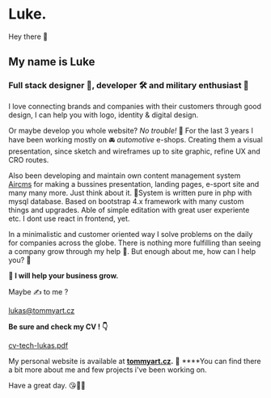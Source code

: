 # Luke.
Hey there 👋
## My name is Luke

### Full stack designer 🎨, developer 🛠 and military enthusiast 🔫

I love connecting brands and companies with their customers through good design, I can help you with logo, identity & digital design. 

Or maybe develop you whole website? *No trouble!* 👊
For the last 3 years I have been working mostly on  🚘 *automotive*  e-shops. Creating them a visual presentation, since sketch and wireframes up to site graphic, refine UX and CRO routes.

Also been developing and maintain own content management system [Aircms](http://tommyart.cz/aircms) for making a bussines presentation, landing pages, e-sport site and many many more. Just think about it. 🤯System is written pure in php with mysql database. Based on bootstrap 4.x framework with many custom things and upgrades. Able of simple editation with great user experiente etc. I dont use react in frontend, yet.

In a minimalistic and customer oriented way I solve problems on the daily for companies across the globe. There is nothing more fulfilling than seeing a company grow through my help 💯. But enough about me, how can I help you? 👀

**🎯 I will help your business grow.**

Maybe ✍️ to me ? 

[lukas@tommyart.cz](mailto:lukas@tommyart.cz)

**Be sure and check my CV ! 👇**

[cv-tech-lukas.pdf](https://s3-us-west-2.amazonaws.com/secure.notion-static.com/b1e76c67-e074-4c4a-b3a4-b938a741b91c/cv-tech-lukas.pdf)

My personal website is available at **[tommyart.cz](http://tommyart.cz).** 🥳
****You can find there a bit more about me and few projects i've been working on.

Have a great day. 😘🙋‍♂️